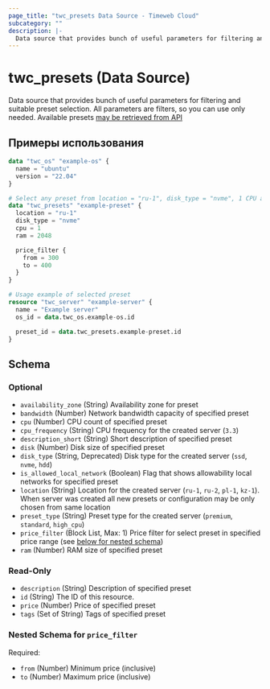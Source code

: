 ```yaml
---
page_title: "twc_presets Data Source - Timeweb Cloud"
subcategory: ""
description: |-
  Data source that provides bunch of useful parameters for filtering and suitable preset selection. All parameters are filters, so you can use only needed. Available presets may be retrieved from API https://api.timeweb.cloud/api/v1/presets/servers
---
```


# twc_presets (Data Source)

Data source that provides bunch of useful parameters for filtering and suitable preset selection. All parameters are filters, so you can use only needed. Available presets [may be retrieved from API](https://api.timeweb.cloud/api/v1/presets/servers)

## Примеры использования

```terraform
data "twc_os" "example-os" {
  name = "ubuntu"
  version = "22.04"
}

# Select any preset from location = "ru-1", disk_type = "nvme", 1 CPU and 2 Gb RAM with price from 300 RUB up to 400 RUB
data "twc_presets" "example-preset" {
  location = "ru-1"
  disk_type = "nvme"
  cpu = 1
  ram = 2048

  price_filter {
    from = 300
    to = 400
  }
}

# Usage example of selected preset
resource "twc_server" "example-server" {
  name = "Example server"
  os_id = data.twc_os.example-os.id

  preset_id = data.twc_presets.example-preset.id
}
```

<!-- schema generated by tfplugindocs -->
## Schema

### Optional

- `availability_zone` (String) Availability zone for preset
- `bandwidth` (Number) Network bandwidth capacity of specified preset
- `cpu` (Number) CPU count of specified preset
- `cpu_frequency` (String) CPU frequency for the created server (`3.3`)
- `description_short` (String) Short description of specified preset
- `disk` (Number) Disk size of specified preset
- `disk_type` (String, Deprecated) Disk type for the created server (`ssd`, `nvme`, `hdd`)
- `is_allowed_local_network` (Boolean) Flag that shows allowability local networks for specified preset
- `location` (String) Location for the created server (`ru-1`, `ru-2`, `pl-1`, `kz-1`). When server was created all new presets or configuration may be only chosen from same location
- `preset_type` (String) Preset type for the created server (`premium`, `standard`, `high_cpu`)
- `price_filter` (Block List, Max: 1) Price filter for select preset in specified price range (see [below for nested schema](#nestedblock--price_filter))
- `ram` (Number) RAM size of specified preset

### Read-Only

- `description` (String) Description of specified preset
- `id` (String) The ID of this resource.
- `price` (Number) Price of specified preset
- `tags` (Set of String) Tags of specified preset

<a id="nestedblock--price_filter"></a>
### Nested Schema for `price_filter`

Required:

- `from` (Number) Minimum price (inclusive)
- `to` (Number) Maximum price (inclusive)

